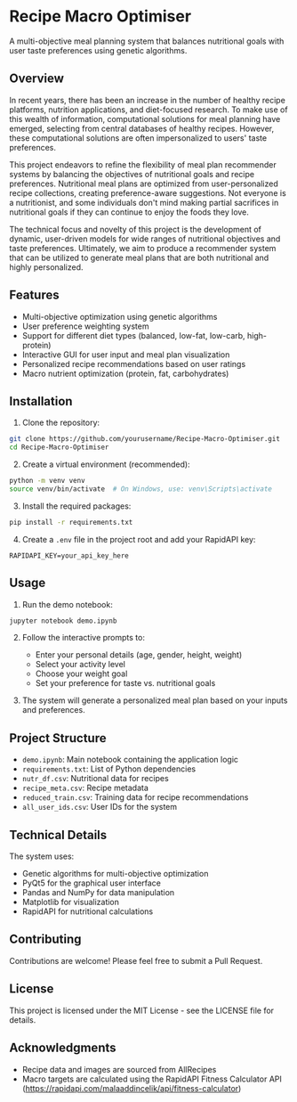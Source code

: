 # Recipe Macro Optimiser

A multi-objective meal planning system that balances nutritional goals with user taste preferences using genetic algorithms.

## Overview

In recent years, there has been an increase in the number of healthy recipe platforms, nutrition applications, and diet-focused research. To make use of this wealth of information, computational solutions for meal planning have emerged, selecting from central databases of healthy recipes. However, these computational solutions are often impersonalized to users' taste preferences.

This project endeavors to refine the flexibility of meal plan recommender systems by balancing the objectives of nutritional goals and recipe preferences. Nutritional meal plans are optimized from user-personalized recipe collections, creating preference-aware suggestions. Not everyone is a nutritionist, and some individuals don't mind making partial sacrifices in nutritional goals if they can continue to enjoy the foods they love.

The technical focus and novelty of this project is the development of dynamic, user-driven models for wide ranges of nutritional objectives and taste preferences. Ultimately, we aim to produce a recommender system that can be utilized to generate meal plans that are both nutritional and highly personalized.

## Features

- Multi-objective optimization using genetic algorithms
- User preference weighting system
- Support for different diet types (balanced, low-fat, low-carb, high-protein)
- Interactive GUI for user input and meal plan visualization
- Personalized recipe recommendations based on user ratings
- Macro nutrient optimization (protein, fat, carbohydrates)

## Installation

1. Clone the repository:
```bash
git clone https://github.com/yourusername/Recipe-Macro-Optimiser.git
cd Recipe-Macro-Optimiser
```

2. Create a virtual environment (recommended):
```bash
python -m venv venv
source venv/bin/activate  # On Windows, use: venv\Scripts\activate
```

3. Install the required packages:
```bash
pip install -r requirements.txt
```

4. Create a `.env` file in the project root and add your RapidAPI key:
```
RAPIDAPI_KEY=your_api_key_here
```

## Usage

1. Run the demo notebook:
```bash
jupyter notebook demo.ipynb
```

2. Follow the interactive prompts to:
   - Enter your personal details (age, gender, height, weight)
   - Select your activity level
   - Choose your weight goal
   - Set your preference for taste vs. nutritional goals

3. The system will generate a personalized meal plan based on your inputs and preferences.

## Project Structure

- `demo.ipynb`: Main notebook containing the application logic
- `requirements.txt`: List of Python dependencies
- `nutr_df.csv`: Nutritional data for recipes
- `recipe_meta.csv`: Recipe metadata
- `reduced_train.csv`: Training data for recipe recommendations
- `all_user_ids.csv`: User IDs for the system

## Technical Details

The system uses:
- Genetic algorithms for multi-objective optimization
- PyQt5 for the graphical user interface
- Pandas and NumPy for data manipulation
- Matplotlib for visualization
- RapidAPI for nutritional calculations

## Contributing

Contributions are welcome! Please feel free to submit a Pull Request.

## License

This project is licensed under the MIT License - see the LICENSE file for details.

## Acknowledgments

- Recipe data and images are sourced from AllRecipes
- Macro targets are calculated using the RapidAPI Fitness Calculator API (https://rapidapi.com/malaaddincelik/api/fitness-calculator)